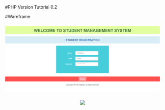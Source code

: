 #PHP Version Tutorial 0.2

#Wareframe
<h3 align="center"> 
  <img src="https://raw.githubusercontent.com/databitty/365/52e702446fa7b2192276b8b350db9523a5f84467/full-stack/rifat/php%20v0.2/Capture.PNG"/>
</h3>
<h3 align="center"> 
  <img src="https://cloud.githubusercontent.com/assets/6556302/21951733/e0a1a4ae-da35-11e6-8754-97617620bd24.png"/>
</h3>
